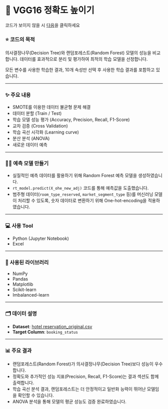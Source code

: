 # 📌 VGG16 정확도 높이기
코드가 보이지 않을 시 [다음](https://colab.research.google.com/drive/1SoADC3YQ4x0CbLfskJmx-ix9w0TxPplH?usp=sharing)을 클릭하세요
### ⭐ 코드의 목적
의사결정나무(Decision Tree)와 랜덤포레스트(Random Forest) 모델의 성능을 비교합니다.
데이터를 효과적으로 분리 및 평가하여 최적의 학습 모델을 선정합니다.

모든 변수를 사용한 학습한 결과, 10개 속성만 선택 후 사용한 학습 결과를 포함하고 있습니다.

---

### ✨ 주요 내용

- SMOTE를 이용한 데이터 불균형 문제 해결
- 데이터 분할 (Train / Test)
- 학습 모델 성능 평가 (Accuracy, Precision, Recall, F1-Score)
- 교차 검증 (Cross Validation)
- 학습 곡선 시각화 (Learning curve)
- 분산 분석 (ANOVA)
- 새로운 데이터 예측

---

### 👨‍💻 예측 모델 만들기

- 실질적인 예측 데이터를 활용하기 위해 Random Forest 예측 모델을 생성하였습니다.
- ```rt_model.predict(X_ohe_new_adj)``` 코드를 통해 예측값을 도출했습니다.
- 범주형 데이터(```room_type_reserved```, ```market_segment_type``` 등)를 머신러닝 모델이 처리할 수 있도록, 숫자 데이터로 변환하기 위해 One-hot-encoding을 적용하였습니다.

---

### 💻 사용 Tool
- Python (Jupyter Notebook)
- Excel

---

### 📂 사용된 라이브러리
- NumPy
- Pandas
- Matplotlib
- Scikit-learn
- Imbalanced-learn

---

### 🗂️ 데이터 설명

- **Dataset**: [hotel reservation_original.csv](https://www.kaggle.com/datasets/ahsan81/hotel-reservations-classification-dataset)
- **Target Column**: ```booking_status```

---

### 📊 주요 결과

- 랜덤포레스트(Random Forest)가 의사결정나무(Decision Tree)보다 성능이 우수합니다.
- 정확도와 추가적인 성능 지표(Precision, Recall, F1-Score)는 결과 섹션도 함께 출력합니다.
- 학습 곡선 분석 결과, 랜덤포레스트는 더 안정적이고 일반화 능력이 뛰어난 모델임을 확인할 수 있습니다.
- ANOVA 분석을 통해 모델의 평균 성능도 검증 완료하였습니다.
